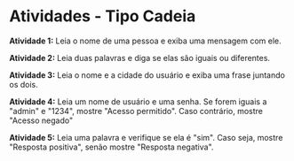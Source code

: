 # Atividades - Tipo Cadeia

**Atividade 1:** Leia o nome de uma pessoa e exiba uma mensagem com ele.

**Atividade 2:** Leia duas palavras e diga se elas são iguais ou diferentes.

**Atividade 3:** Leia o nome e a cidade do usuário e exiba uma frase juntando os dois.

**Atividade 4:** Leia um nome de usuário e uma senha. Se forem iguais a "admin" e "1234", mostre "Acesso permitido". Caso contrário, mostre "Acesso negado"

**Atividade 5:** Leia uma palavra e verifique se ela é "sim". Caso seja, mostre "Resposta positiva", senão mostre "Resposta negativa".
